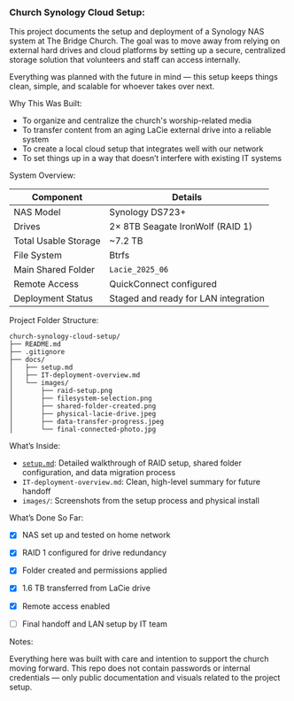 ### Church Synology Cloud Setup:

This project documents the setup and deployment of a Synology NAS system at The Bridge Church. The goal was to move away from relying on external hard drives and cloud platforms by setting up a secure, centralized storage solution that volunteers and staff can access internally.

Everything was planned with the future in mind — this setup keeps things clean, simple, and scalable for whoever takes over next.


Why This Was Built:

- To organize and centralize the church's worship-related media
- To transfer content from an aging LaCie external drive into a reliable system
- To create a local cloud setup that integrates well with our network
- To set things up in a way that doesn’t interfere with existing IT systems


System Overview:

| Component             | Details                              |
|----------------------|--------------------------------------|
| NAS Model            | Synology DS723+                      |
| Drives               | 2× 8TB Seagate IronWolf (RAID 1)     |
| Total Usable Storage | ~7.2 TB                              |
| File System          | Btrfs                                |
| Main Shared Folder   | `Lacie_2025_06`                      |
| Remote Access        | QuickConnect configured              |
| Deployment Status    | Staged and ready for LAN integration |


Project Folder Structure:

``` 
church-synology-cloud-setup/
├── README.md
├── .gitignore
├── docs/
│   ├── setup.md
│   ├── IT-deployment-overview.md
│   └── images/
│       ├── raid-setup.png
│       ├── filesystem-selection.png
│       ├── shared-folder-created.png
│       ├── physical-lacie-drive.jpeg
│       ├── data-transfer-progress.jpeg
│       └── final-connected-photo.jpg
```


What’s Inside:

- [`setup.md`](docs/setup.md): Detailed walkthrough of RAID setup, shared folder configuration, and data migration process
- `IT-deployment-overview.md`: Clean, high-level summary for future handoff
- `images/`: Screenshots from the setup process and physical install


What’s Done So Far:

- [x] NAS set up and tested on home network
- [x] RAID 1 configured for drive redundancy
- [x] Folder created and permissions applied
- [x] 1.6 TB transferred from LaCie drive
- [x] Remote access enabled
- [ ] Final handoff and LAN setup by IT team


Notes:

Everything here was built with care and intention to support the church moving forward. This repo does not contain passwords or internal credentials — only public documentation and visuals related to the project setup.

